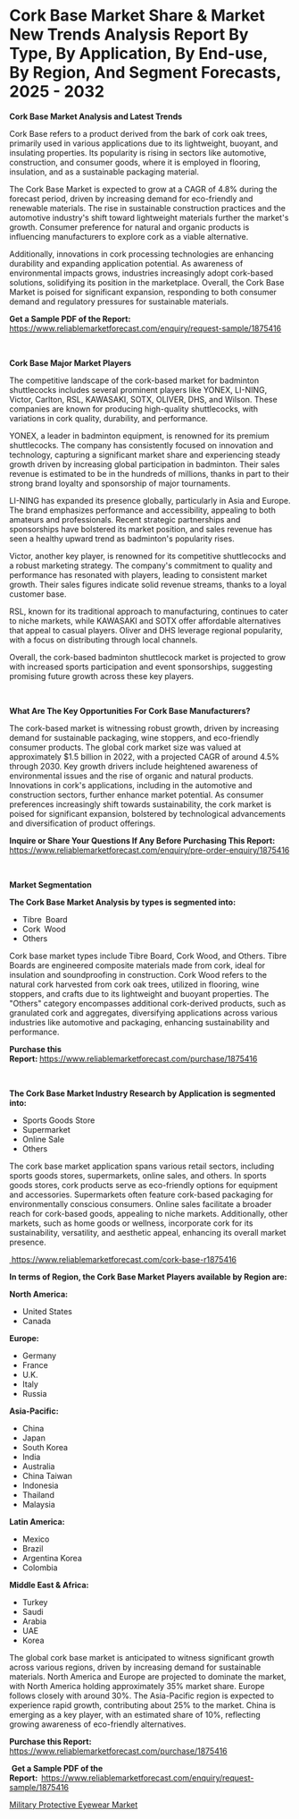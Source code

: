 <p><h1>Cork Base Market Share & Market New Trends Analysis Report By Type, By Application, By End-use, By Region, And Segment Forecasts, 2025 - 2032</h1></p><p><strong>Cork Base Market Analysis and Latest Trends</strong></p>
<p><p>Cork Base refers to a product derived from the bark of cork oak trees, primarily used in various applications due to its lightweight, buoyant, and insulating properties. Its popularity is rising in sectors like automotive, construction, and consumer goods, where it is employed in flooring, insulation, and as a sustainable packaging material. </p><p>The Cork Base Market is expected to grow at a CAGR of 4.8% during the forecast period, driven by increasing demand for eco-friendly and renewable materials. The rise in sustainable construction practices and the automotive industry's shift toward lightweight materials further the market's growth. Consumer preference for natural and organic products is influencing manufacturers to explore cork as a viable alternative. </p><p>Additionally, innovations in cork processing technologies are enhancing durability and expanding application potential. As awareness of environmental impacts grows, industries increasingly adopt cork-based solutions, solidifying its position in the marketplace. Overall, the Cork Base Market is poised for significant expansion, responding to both consumer demand and regulatory pressures for sustainable materials.</p></p>
<p><strong>Get a Sample PDF of the Report:&nbsp;</strong> <a href="https://www.reliablemarketforecast.com/enquiry/request-sample/1875416?utm_campaign=3357&utm_medium=2&utm_source=Github&utm_content=ia&utm_term=04042025&utm_id=cork-base">https://www.reliablemarketforecast.com/enquiry/request-sample/1875416</a></p>
<p>&nbsp;</p>
<p><strong>Cork Base Major Market Players</strong></p>
<p><p>The competitive landscape of the cork-based market for badminton shuttlecocks includes several prominent players like YONEX, LI-NING, Victor, Carlton, RSL, KAWASAKI, SOTX, OLIVER, DHS, and Wilson. These companies are known for producing high-quality shuttlecocks, with variations in cork quality, durability, and performance.</p><p>YONEX, a leader in badminton equipment, is renowned for its premium shuttlecocks. The company has consistently focused on innovation and technology, capturing a significant market share and experiencing steady growth driven by increasing global participation in badminton. Their sales revenue is estimated to be in the hundreds of millions, thanks in part to their strong brand loyalty and sponsorship of major tournaments.</p><p>LI-NING has expanded its presence globally, particularly in Asia and Europe. The brand emphasizes performance and accessibility, appealing to both amateurs and professionals. Recent strategic partnerships and sponsorships have bolstered its market position, and sales revenue has seen a healthy upward trend as badminton's popularity rises.</p><p>Victor, another key player, is renowned for its competitive shuttlecocks and a robust marketing strategy. The company's commitment to quality and performance has resonated with players, leading to consistent market growth. Their sales figures indicate solid revenue streams, thanks to a loyal customer base.</p><p>RSL, known for its traditional approach to manufacturing, continues to cater to niche markets, while KAWASAKI and SOTX offer affordable alternatives that appeal to casual players. Oliver and DHS leverage regional popularity, with a focus on distributing through local channels.</p><p>Overall, the cork-based badminton shuttlecock market is projected to grow with increased sports participation and event sponsorships, suggesting promising future growth across these key players.</p></p>
<p>&nbsp;</p>
<p><strong>What Are The Key Opportunities For Cork Base Manufacturers?</strong></p>
<p><p>The cork-based market is witnessing robust growth, driven by increasing demand for sustainable packaging, wine stoppers, and eco-friendly consumer products. The global cork market size was valued at approximately $1.5 billion in 2022, with a projected CAGR of around 4.5% through 2030. Key growth drivers include heightened awareness of environmental issues and the rise of organic and natural products. Innovations in cork's applications, including in the automotive and construction sectors, further enhance market potential. As consumer preferences increasingly shift towards sustainability, the cork market is poised for significant expansion, bolstered by technological advancements and diversification of product offerings.</p></p>
<p><strong>Inquire or Share Your Questions If Any Before Purchasing This Report:</strong> <a href="https://www.reliablemarketforecast.com/enquiry/pre-order-enquiry/1875416?utm_campaign=3357&utm_medium=2&utm_source=Github&utm_content=ia&utm_term=04042025&utm_id=cork-base">https://www.reliablemarketforecast.com/enquiry/pre-order-enquiry/1875416</a></p>
<p>&nbsp;</p>
<p><strong>Market Segmentation</strong></p>
<p><strong>The Cork Base Market Analysis by types is segmented into:</strong></p>
<p><ul><li>Tibre Board</li><li>Cork Wood</li><li>Others</li></ul></p>
<p><p>Cork base market types include Tibre Board, Cork Wood, and Others. Tibre Boards are engineered composite materials made from cork, ideal for insulation and soundproofing in construction. Cork Wood refers to the natural cork harvested from cork oak trees, utilized in flooring, wine stoppers, and crafts due to its lightweight and buoyant properties. The "Others" category encompasses additional cork-derived products, such as granulated cork and aggregates, diversifying applications across various industries like automotive and packaging, enhancing sustainability and performance.</p></p>
<p><strong>Purchase this Report:&nbsp;</strong><a href="https://www.reliablemarketforecast.com/purchase/1875416?utm_campaign=3357&utm_medium=2&utm_source=Github&utm_content=ia&utm_term=04042025&utm_id=cork-base">https://www.reliablemarketforecast.com/purchase/1875416</a></p>
<p>&nbsp;</p>
<p><strong>The Cork Base Market Industry Research by Application is segmented into:</strong></p>
<p><ul><li>Sports Goods Store</li><li>Supermarket</li><li>Online Sale</li><li>Others</li></ul></p>
<p><p>The cork base market application spans various retail sectors, including sports goods stores, supermarkets, online sales, and others. In sports goods stores, cork products serve as eco-friendly options for equipment and accessories. Supermarkets often feature cork-based packaging for environmentally conscious consumers. Online sales facilitate a broader reach for cork-based goods, appealing to niche markets. Additionally, other markets, such as home goods or wellness, incorporate cork for its sustainability, versatility, and aesthetic appeal, enhancing its overall market presence.</p></p>
<p><a href="https://www.reliablemarketforecast.com/cork-base-r1875416?utm_campaign=3357&utm_medium=2&utm_source=Github&utm_content=ia&utm_term=04042025&utm_id=cork-base">&nbsp;https://www.reliablemarketforecast.com/cork-base-r1875416</a></p>
<p><strong>In terms of Region, the Cork Base Market Players available by Region are:</strong></p>
<p>
    <p> <strong> North America: </strong>
        <ul>
            <li>United States</li>
            <li>Canada</li>
        </ul>
        </p> 
    <p> <strong> Europe: </strong>
        <ul>
            <li>Germany</li>
            <li>France</li>
            <li>U.K.</li>
            <li>Italy</li>
            <li>Russia</li>
        </ul>
        </p> 
    <p> <strong> Asia-Pacific: </strong>
        <ul>
            <li>China</li>
            <li>Japan</li>
            <li>South Korea</li>
            <li>India</li>
            <li>Australia</li>
            <li>China Taiwan</li>
            <li>Indonesia</li>
            <li>Thailand</li>
            <li>Malaysia</li>
        </ul>
        </p> 
    <p> <strong> Latin America: </strong>
        <ul>
            <li>Mexico</li>
            <li>Brazil</li>
            <li>Argentina Korea</li>
            <li>Colombia</li>
        </ul>
        </p> 
    <p> <strong> Middle East & Africa: </strong>
        <ul>
            <li>Turkey</li>
            <li>Saudi</li>
            <li>Arabia</li>
            <li>UAE</li>
            <li>Korea</li>
        </ul>
    </p>
    </p>
<p><p>The global cork base market is anticipated to witness significant growth across various regions, driven by increasing demand for sustainable materials. North America and Europe are projected to dominate the market, with North America holding approximately 35% market share. Europe follows closely with around 30%. The Asia-Pacific region is expected to experience rapid growth, contributing about 25% to the market. China is emerging as a key player, with an estimated share of 10%, reflecting growing awareness of eco-friendly alternatives.</p></p>
<p><strong>Purchase this Report: </strong><a href="https://www.reliablemarketforecast.com/purchase/1875416?utm_campaign=3357&utm_medium=2&utm_source=Github&utm_content=ia&utm_term=04042025&utm_id=cork-base">https://www.reliablemarketforecast.com/purchase/1875416</a></p>
<p>&nbsp;<strong>Get a Sample PDF of the Report:&nbsp;&nbsp;</strong><a href="https://www.reliablemarketforecast.com/enquiry/request-sample/1875416?utm_campaign=3357&utm_medium=2&utm_source=Github&utm_content=ia&utm_term=04042025&utm_id=cork-base">https://www.reliablemarketforecast.com/enquiry/request-sample/1875416</a></p>
<p><strong></strong></p>
<p><p><a href="https://github.com/kalsirollija/Market-Research-Report-List-1/blob/main/military-protective-eyewear-market.md?utm_campaign=3357&utm_medium=2&utm_source=Github&utm_content=ia&utm_term=04042025&utm_id=cork-base">Military Protective Eyewear Market</a></p></p>